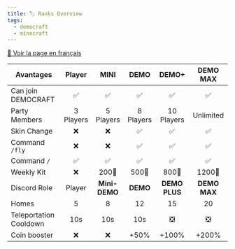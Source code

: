 ```yaml
---
title: 🏷️ Ranks Overview
tags:
  - democraft
  - minecraft
---
```


[🥐 Voir la page en français](./grades)

| Avantages              |  Player   |     MINI      |   DEMO    |     DEMO+     |   DEMO MAX   |
| ---------------------- | :-------: | :-----------: | :-------: | :-----------: | :----------: |
| Can join DEMOCRAFT     |     ✅     |       ✅       |     ✅     |       ✅       |      ✅       |
| Party Members          | 3 Players |   5 Players   | 8 Players |  10 Players   |  Unlimited   |
| Skin Change            |     ❌     |       ❌       |     ✅     |       ✅       |      ✅       |
| Command `/fly`         |     ❌     |       ❌       |     ✅     |       ✅       |      ✅       |
| Command `/`            |     ✅     |       ✅       |     ✅     |       ✅       |      ✅       |
| Weekly Kit             |     ❌     |     200💎     |   500💎   |     800💎     |    1200💎    |
| Discord Role           |  Player   | **Mini-DEMO** | **DEMO**  | **DEMO PLUS** | **DEMO MAX** |
| Homes                  |     5     |       8       |    12     |      15       |      20      |
| Teleportation Cooldown |    10s    |      10s      |    10s    |       ❎       |      ❎       |
| Coin booster           |     ❌     |       ❌       |   +50%    |     +100%     |    +200%     |
